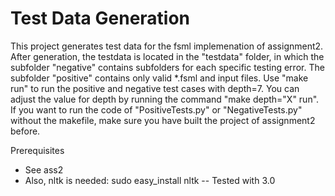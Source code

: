 Test Data Generation
====================

This project generates test data for the fsml implemenation of assignment2. After generation, the testdata is located in the "testdata" folder, in which the subfolder "negative" contains subfolders for each specific testing error. The subfolder "positive" contains only valid *.fsml and input files.
Use "make run" to run the positive and negative test cases with depth=7. You can adjust the value for depth by running the command "make depth="X" run". If you want to run the code of "PositiveTests.py" or "NegativeTests.py" without the makefile, make sure you have built the project of assignment2 before.

Prerequisites

- See ass2
- Also, nltk is needed: sudo easy_install nltk -- Tested with 3.0
